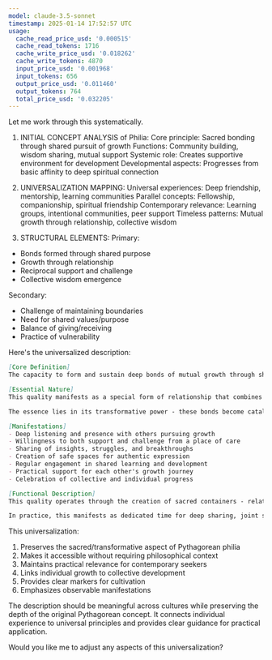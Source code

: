 ```yaml
---
model: claude-3.5-sonnet
timestamp: 2025-01-14 17:52:57 UTC
usage:
  cache_read_price_usd: '0.000515'
  cache_read_tokens: 1716
  cache_write_price_usd: '0.018262'
  cache_write_tokens: 4870
  input_price_usd: '0.001968'
  input_tokens: 656
  output_price_usd: '0.011460'
  output_tokens: 764
  total_price_usd: '0.032205'
---
```


Let me work through this systematically.

1. INITIAL CONCEPT ANALYSIS of Philia:
Core principle: Sacred bonding through shared pursuit of growth
Functions: Community building, wisdom sharing, mutual support
Systemic role: Creates supportive environment for development
Developmental aspects: Progresses from basic affinity to deep spiritual connection

2. UNIVERSALIZATION MAPPING:
Universal experiences: Deep friendship, mentorship, learning communities
Parallel concepts: Fellowship, companionship, spiritual friendship
Contemporary relevance: Learning groups, intentional communities, peer support
Timeless patterns: Mutual growth through relationship, collective wisdom

3. STRUCTURAL ELEMENTS:
Primary:
- Bonds formed through shared purpose
- Growth through relationship
- Reciprocal support and challenge
- Collective wisdom emergence

Secondary:
- Challenge of maintaining boundaries
- Need for shared values/purpose
- Balance of giving/receiving
- Practice of vulnerability

Here's the universalized description:

```markdown
[Core Definition]
The capacity to form and sustain deep bonds of mutual growth through shared pursuit of understanding and development. These connections transcend ordinary friendship, creating sacred spaces of trust where individuals support, challenge, and elevate each other while pursuing common aspirations for wisdom and growth.

[Essential Nature]
This quality manifests as a special form of relationship that combines deep care with dedicated purpose. Unlike casual friendship or purely practical alliances, it creates a sacred container for mutual development through intentional sharing of wisdom, challenges, and support. It operates simultaneously at personal and transpersonal levels, weaving individual growth with collective development.

The essence lies in its transformative power - these bonds become catalysts for growth, creating conditions where individuals can transcend their limitations through the mirror and support of others walking a similar path. This quality turns relationship itself into a vehicle for development, making shared progress possible in ways that would be difficult or impossible alone.

[Manifestations]
- Deep listening and presence with others pursuing growth
- Willingness to both support and challenge from a place of care
- Sharing of insights, struggles, and breakthroughs
- Creation of safe spaces for authentic expression
- Regular engagement in shared learning and development
- Practical support for each other's growth journey
- Celebration of collective and individual progress

[Functional Description]
This quality operates through the creation of sacred containers - relationships and spaces where deep trust enables transformative vulnerability and growth. It works by establishing feedback loops of mutual support and challenge, where each person's development catalyzes others' growth. The shared pursuit of higher understanding creates resonance that amplifies individual capacities and opens new possibilities for collective wisdom.

In practice, this manifests as dedicated time for deep sharing, joint study or practice, and mutual support through challenges. It requires regular cultivation through honest communication, maintained boundaries, and shared commitment to growth. These bonds become cornerstone relationships that anchor personal development while contributing to the evolution of the broader community or tradition.
```

This universalization:
1. Preserves the sacred/transformative aspect of Pythagorean philia
2. Makes it accessible without requiring philosophical context
3. Maintains practical relevance for contemporary seekers
4. Links individual growth to collective development
5. Provides clear markers for cultivation
6. Emphasizes observable manifestations

The description should be meaningful across cultures while preserving the depth of the original Pythagorean concept. It connects individual experience to universal principles and provides clear guidance for practical application.

Would you like me to adjust any aspects of this universalization?
